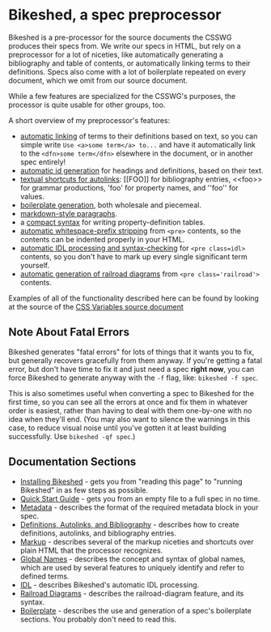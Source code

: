 Bikeshed, a spec preprocessor
=============================

Bikeshed is a pre-processor for the source documents the CSSWG produces their specs from.
We write our specs in HTML, but rely on a preprocessor for a lot of niceties,
like automatically generating a bibliography and table of contents,
or automatically linking terms to their definitions.
Specs also come with a lot of boilerplate repeated on every document,
which we omit from our source document.

While a few features are specialized for the CSSWG's purposes,
the processor is quite usable for other groups, too.

A short overview of my preprocessor's features:

* [automatic linking](docs/definitions-autolinks.md) of terms to their definitions based on text, so you can simple write `Use <a>some term</a> to...` and have it automatically link to the `<dfn>some term</dfn>` elsewhere in the document, or in another spec entirely!
* [automatic id generation](docs/markup.md) for headings and definitions, based on their text.
* [textual shortcuts for autolinks](docs/definition-autolinks.md): [[FOO]] for bibliography entries, &lt;&lt;foo>> for grammar productions, 'foo' for property names, and ''foo'' for values.
* [boilerplate generation](docs/boilerplate.md), both wholesale and piecemeal.
* [markdown-style paragraphs](docs/markup.md).
* a [compact syntax](docs/markup.md) for writing property-definition tables.
* [automatic whitespace-prefix stripping](docs/markup.md) from `<pre>` contents, so the contents can be indented properly in your HTML.
* [automatic IDL processing and syntax-checking](docs/idl.md) for `<pre class=idl>` contents, so you don't have to mark up every single significant term yourself.
* [automatic generation of railroad diagrams](docs/railroad-diagrams.md) from `<pre class='railroad'>` contents.

Examples of all of the functionality described here can be found by looking at the source of the [CSS Variables source document](http://dev.w3.org/csswg/css-variables/Overview.src.html)

Note About Fatal Errors
-----------------------

Bikeshed generates "fatal errors" for lots of things that it wants you to fix,
but generally recovers gracefully from them anyway.
If you're getting a fatal error,
but don't have time to fix it and just need a spec **right now**,
you can force Bikeshed to generate anyway with the `-f` flag, like: `bikeshed -f spec`.

This is also sometimes useful when converting a spec to Bikeshed for the first time,
so you can see all the errors at once and fix them in whatever order is easiest,
rather than having to deal with them one-by-one with no idea when they'll end.
(You may also want to silence the warnings in this case,
to reduce visual noise until you've gotten it at least building successfully.
Use `bikeshed -qf spec`.)

Documentation Sections
----------------------

* [Installing Bikeshed](docs/install.md) - gets you from "reading this page" to "running Bikeshed" in as few steps as possible.
* [Quick Start Guide](docs/quick-start.md) - gets you from an empty file to a full spec in no time.
* [Metadata](docs/metadata.md) - describes the format of the required metadata block in your spec.
* [Definitions, Autolinks, and Bibliography](docs/definitions-autolinks.md) - describes how to create definitions, autolinks, and bibliography entries.
* [Markup](docs/markup.md) - describes several of the markup niceties and shortcuts over plain HTML that the processor recognizes.
* [Global Names](docs/global-names.md) - describes the concept and syntax of global names, which are used by several features to uniquely identify and refer to defined terms.
* [IDL](docs/idl.md) - describes Bikeshed's automatic IDL processing.
* [Railroad Diagrams](docs/railroad-diagrams.md) - describes the railroad-diagram feature, and its syntax.
* [Boilerplate](docs/boilerplate.md) - describes the use and generation of a spec's boilerplate sections. You probably don't need to read this.
